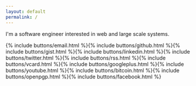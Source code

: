 ```yaml
---
layout: default
permalink: /
---
```


I'm a software engineer interested in web and large scale systems.

{% include buttons/email.html %}{% include buttons/github.html %}{% include buttons/gist.html %}{% include buttons/linkedin.html %}{% include buttons/twitter.html %}{% include buttons/rss.html %}{% include buttons/vcard.html %}{% include buttons/googleplus.html %}{% include buttons/youtube.html %}{% include buttons/bitcoin.html %}{% include buttons/openpgp.html %}{% include buttons/facebook.html %}
